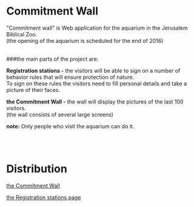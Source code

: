 # Commitment Wall

"Commitment wall" is Web application for the aquarium in the Jerusalem Biblical Zoo. <br/>
(the opening of the aquarium is scheduled for the end of 2016)
<br/><br/>

###the main parts of the project are:

<b>Registration stations -</b> the visitors will be able to sign on a number of behavior rules that will ensure protection of nature.
<br/>To sign on these rules the visitors need to fill personal details and take a picture of their faces.

<b>the Commitment Wall -</b> the wall will display the pictures of the last 100 visitors.
<br/>(the wall consists of several large screens)

<b>note:</b> Only people who visit the aquarium can do it.


<br/><br/>
# Distribution

[the Commitment Wall](http://matan.coolpage.biz/templates/theWall.html)

[the Registration stations page](http://matan.coolpage.biz/templates)
